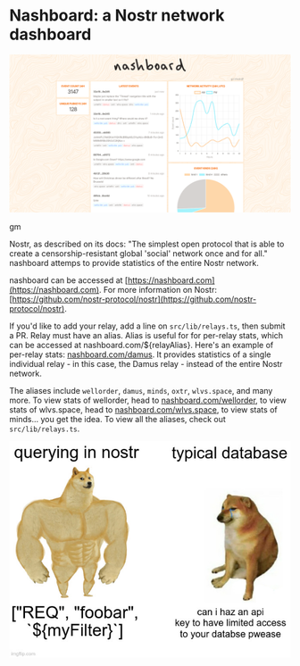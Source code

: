 # Nashboard: a Nostr network dashboard
![nashboard screenshot](./nashboard.png)

gm

Nostr, as described on its docs: "The simplest open protocol that is able to create a censorship-resistant global 'social' network once and for all." nashboard attemps to provide statistics of the entire Nostr network.

nashboard can be accessed at [https://nashboard.com](https://nashboard.com). For more information on Nostr: [https://github.com/nostr-protocol/nostr](https://github.com/nostr-protocol/nostr).

If you'd like to add your relay, add a line on `src/lib/relays.ts`, then submit a PR. Relay must have an alias. Alias is useful for for per-relay stats, which can be accessed at nashboard.com/${relayAlias}. Here's an example of per-relay stats: [nashboard.com/damus](https://nashboard.com/damus). It provides statistics of a single individual relay - in this case, the Damus relay - instead of the entire Nostr network.

The aliases include `wellorder`, `damus`, `minds`, `oxtr`, `wlvs.space`, and many more. To view stats of wellorder, head to [nashboard.com/wellorder](https://nashboard.com/wellorder), to view stats of wlvs.space, head to [nashboard.com/wlvs.space](https://nashboard.com/wlvs.space), to view stats of minds... you get the idea. To view all the aliases, check out `src/lib/relays.ts`.

![nostr meme](./meme.jpg)